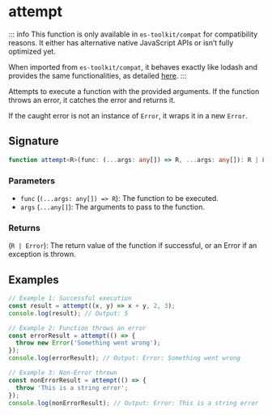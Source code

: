 # attempt

::: info
This function is only available in `es-toolkit/compat` for compatibility reasons. It either has alternative native JavaScript APIs or isn’t fully optimized yet.

When imported from `es-toolkit/compat`, it behaves exactly like lodash and provides the same functionalities, as detailed [here](../../../compatibility.md).
:::

Attempts to execute a function with the provided arguments.
If the function throws an error, it catches the error and returns it.

If the caught error is not an instance of `Error`, it wraps it in a new `Error`.

## Signature

```typescript
function attempt<R>(func: (...args: any[]) => R, ...args: any[]): R | Error;
```

### Parameters

- `func` (`(...args: any[]) => R`): The function to be executed.
- `args` (`...any[]`): The arguments to pass to the function.

### Returns

(`R | Error`): The return value of the function if successful, or an Error if an exception is thrown.

## Examples

```typescript
// Example 1: Successful execution
const result = attempt((x, y) => x + y, 2, 3);
console.log(result); // Output: 5

// Example 2: Function throws an error
const errorResult = attempt(() => {
  throw new Error('Something went wrong');
});
console.log(errorResult); // Output: Error: Something went wrong

// Example 3: Non-Error thrown
const nonErrorResult = attempt(() => {
  throw 'This is a string error';
});
console.log(nonErrorResult); // Output: Error: This is a string error
```
